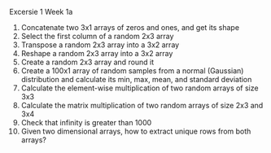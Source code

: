 Excersie 1 Week 1a

1. Concatenate two 3x1 arrays of zeros and ones, and get its shape
2. Select the first column of a random 2x3 array
3. Transpose a random 2x3 array into a 3x2 array
4. Reshape a random 2x3 array into a 3x2 array
5. Create a random 2x3 array and round it
6. Create a 100x1 array of random samples from a normal (Gaussian) distribution and calculate its min, max, mean, and standard       deviation
7. Calculate the element-wise multiplication of two random arrays of size 3x3
8. Calculate the matrix multiplication of two random arrays of size 2x3 and 3x4
9. Check that infinity is greater than 1000
10. Given two dimensional arrays, how to extract unique rows from both arrays?

